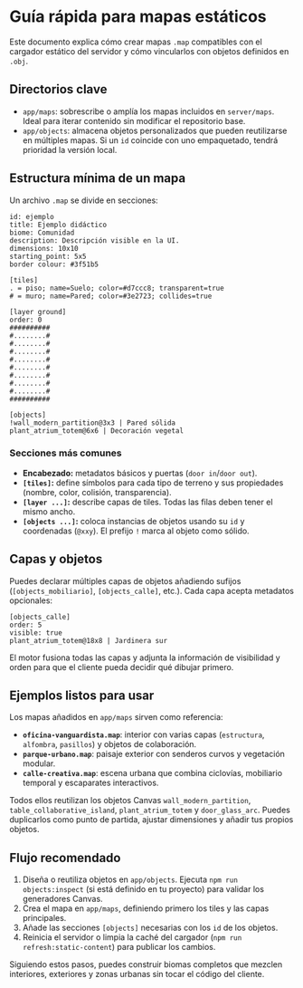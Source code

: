 # Guía rápida para mapas estáticos

Este documento explica cómo crear mapas `.map` compatibles con el cargador estático del servidor y cómo vincularlos con objetos definidos en `.obj`.

## Directorios clave

- `app/maps`: sobrescribe o amplía los mapas incluidos en `server/maps`. Ideal para iterar contenido sin modificar el repositorio base.
- `app/objects`: almacena objetos personalizados que pueden reutilizarse en múltiples mapas. Si un `id` coincide con uno empaquetado, tendrá prioridad la versión local.

## Estructura mínima de un mapa

Un archivo `.map` se divide en secciones:

```text
id: ejemplo
title: Ejemplo didáctico
biome: Comunidad
description: Descripción visible en la UI.
dimensions: 10x10
starting_point: 5x5
border colour: #3f51b5

[tiles]
. = piso; name=Suelo; color=#d7ccc8; transparent=true
# = muro; name=Pared; color=#3e2723; collides=true

[layer ground]
order: 0
##########
#........#
#........#
#........#
#........#
#........#
#........#
#........#
#........#
##########

[objects]
!wall_modern_partition@3x3 | Pared sólida
plant_atrium_totem@6x6 | Decoración vegetal
```

### Secciones más comunes

- **Encabezado:** metadatos básicos y puertas (`door in`/`door out`).
- **`[tiles]`:** define símbolos para cada tipo de terreno y sus propiedades (nombre, color, colisión, transparencia).
- **`[layer ...]`:** describe capas de tiles. Todas las filas deben tener el mismo ancho.
- **`[objects ...]`:** coloca instancias de objetos usando su `id` y coordenadas (`@xxy`). El prefijo `!` marca al objeto como sólido.

## Capas y objetos

Puedes declarar múltiples capas de objetos añadiendo sufijos (`[objects_mobiliario]`, `[objects_calle]`, etc.). Cada capa acepta metadatos opcionales:

```text
[objects_calle]
order: 5
visible: true
plant_atrium_totem@18x8 | Jardinera sur
```

El motor fusiona todas las capas y adjunta la información de visibilidad y orden para que el cliente pueda decidir qué dibujar primero.

## Ejemplos listos para usar

Los mapas añadidos en `app/maps` sirven como referencia:

- **`oficina-vanguardista.map`**: interior con varias capas (`estructura`, `alfombra`, `pasillos`) y objetos de colaboración.
- **`parque-urbano.map`**: paisaje exterior con senderos curvos y vegetación modular.
- **`calle-creativa.map`**: escena urbana que combina ciclovías, mobiliario temporal y escaparates interactivos.

Todos ellos reutilizan los objetos Canvas `wall_modern_partition`, `table_collaborative_island`, `plant_atrium_totem` y `door_glass_arc`. Puedes duplicarlos como punto de partida, ajustar dimensiones y añadir tus propios objetos.

## Flujo recomendado

1. Diseña o reutiliza objetos en `app/objects`. Ejecuta `npm run objects:inspect` (si está definido en tu proyecto) para validar los generadores Canvas.
2. Crea el mapa en `app/maps`, definiendo primero los tiles y las capas principales.
3. Añade las secciones `[objects]` necesarias con los `id` de los objetos.
4. Reinicia el servidor o limpia la caché del cargador (`npm run refresh:static-content`) para publicar los cambios.

Siguiendo estos pasos, puedes construir biomas completos que mezclen interiores, exteriores y zonas urbanas sin tocar el código del cliente.

